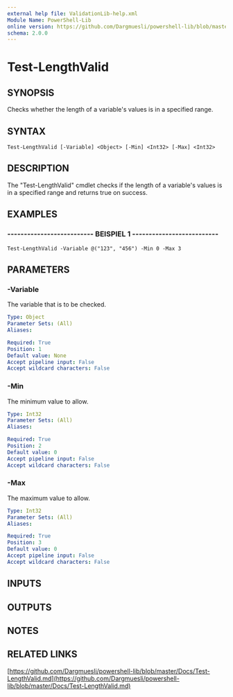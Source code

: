 ```yaml
---
external help file: ValidationLib-help.xml
Module Name: PowerShell-Lib
online version: https://github.com/Dargmuesli/powershell-lib/blob/master/Docs/Test-LengthValid.md
schema: 2.0.0
---
```


# Test-LengthValid

## SYNOPSIS
Checks whether the length of a variable's values is in a specified range.

## SYNTAX

```
Test-LengthValid [-Variable] <Object> [-Min] <Int32> [-Max] <Int32>
```

## DESCRIPTION
The "Test-LengthValid" cmdlet checks if the length of a variable's values is in a specified range and returns true on success.

## EXAMPLES

### -------------------------- BEISPIEL 1 --------------------------
```
Test-LengthValid -Variable @("123", "456") -Min 0 -Max 3
```

## PARAMETERS

### -Variable
The variable that is to be checked.

```yaml
Type: Object
Parameter Sets: (All)
Aliases: 

Required: True
Position: 1
Default value: None
Accept pipeline input: False
Accept wildcard characters: False
```

### -Min
The minimum value to allow.

```yaml
Type: Int32
Parameter Sets: (All)
Aliases: 

Required: True
Position: 2
Default value: 0
Accept pipeline input: False
Accept wildcard characters: False
```

### -Max
The maximum value to allow.

```yaml
Type: Int32
Parameter Sets: (All)
Aliases: 

Required: True
Position: 3
Default value: 0
Accept pipeline input: False
Accept wildcard characters: False
```

## INPUTS

## OUTPUTS

## NOTES

## RELATED LINKS

[https://github.com/Dargmuesli/powershell-lib/blob/master/Docs/Test-LengthValid.md](https://github.com/Dargmuesli/powershell-lib/blob/master/Docs/Test-LengthValid.md)

